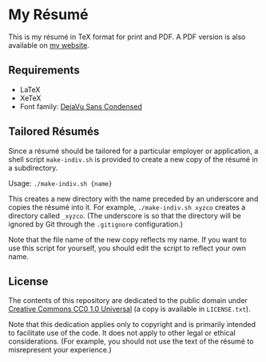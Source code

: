 # My Résumé

This is my résumé in TeX format for print and PDF. A PDF version is also available on [my website](https://objectboxpc.name/resume/).

## Requirements

* LaTeX
* XeTeX
* Font family: [DejaVu Sans Condensed](https://dejavu-fonts.github.io/)

## Tailored Résumés

Since a résumé should be tailored for a particular employer or application, a shell script `make-indiv.sh` is provided to create a new copy of the résumé in a subdirectory.

Usage: `./make-indiv.sh {name}`

This creates a new directory with the name preceded by an underscore and copies the résumé into it. For example, `./make-indiv.sh xyzco` creates a directory called `_xyzco`. (The underscore is so that the directory will be ignored by Git through the `.gitignore` configuration.)

Note that the file name of the new copy reflects my name. If you want to use this script for yourself, you should edit the script to reflect your own name.

## License

The contents of this repository are dedicated to the public domain under [Creative Commons CC0 1.0 Universal](https://creativecommons.org/publicdomain/zero/1.0/) (a copy is available in `LICENSE.txt`).

Note that this dedication applies only to copyright and is primarily intended to facilitate use of the code. It does not apply to other legal or ethical considerations. (For example, you should not use the text of the résumé to misrepresent your experience.)
